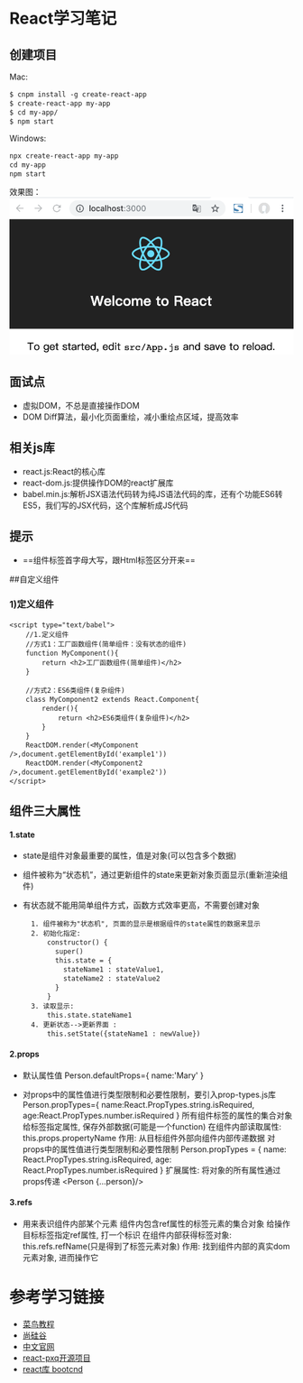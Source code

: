 # React学习笔记
## 创建项目
Mac:
```
$ cnpm install -g create-react-app
$ create-react-app my-app
$ cd my-app/
$ npm start
```
Windows:
```
npx create-react-app my-app
cd my-app
npm start
```

效果图：
![](效果图/1.png)

## 面试点
* 虚拟DOM，不总是直接操作DOM
* DOM Diff算法，最小化页面重绘，减小重绘点区域，提高效率

## 相关js库
* react.js:React的核心库
* react-dom.js:提供操作DOM的react扩展库
* babel.min.js:解析JSX语法代码转为纯JS语法代码的库，还有个功能ES6转ES5，我们写的JSX代码，这个库解析成JS代码

## 提示
* ==组件标签首字母大写，跟Html标签区分开来==

##自定义组件
### 1)定义组件
```
<script type="text/babel">
    //1.定义组件
    //方式1：工厂函数组件(简单组件：没有状态的组件)
    function MyComponent(){
        return <h2>工厂函数组件(简单组件)</h2>
    }

    //方式2：ES6类组件(复杂组件)
    class MyComponent2 extends React.Component{
        render(){
            return <h2>ES6类组件(复杂组件)</h2>
        }
    }
    ReactDOM.render(<MyComponent />,document.getElementById('example1'))
    ReactDOM.render(<MyComponent2 />,document.getElementById('example2'))
</script>
```

## 组件三大属性
#### 1.state
* state是组件对象最重要的属性，值是对象(可以包含多个数据)
* 组件被称为“状态机”，通过更新组件的state来更新对象页面显示(重新渲染组件)
* 有状态就不能用简单组件方式，函数方式效率更高，不需要创建对象

        1. 组件被称为"状态机", 页面的显示是根据组件的state属性的数据来显示
        2. 初始化指定:
            constructor() {
              super()
              this.state = {
                stateName1 : stateValue1,
                stateName2 : stateValue2
              }
            }
        3. 读取显示:
            this.state.stateName1
        4. 更新状态-->更新界面 :
            this.setState({stateName1 : newValue})
#### 2.props
* 默认属性值
Person.defaultProps={
	name:'Mary'
}

* 对props中的属性值进行类型限制和必要性限制，要引入prop-types.js库
Person.propTypes={
	name:React.PropTypes.string.isRequired,
    age:React.PropTypes.number.isRequired
}
        所有组件标签的属性的集合对象
        给标签指定属性, 保存外部数据(可能是一个function)
        在组件内部读取属性: this.props.propertyName
        作用: 从目标组件外部向组件内部传递数据
        对props中的属性值进行类型限制和必要性限制
            Person.propTypes = {
                name: React.PropTypes.string.isRequired,
                age: React.PropTypes.number.isRequired
            }
        扩展属性: 将对象的所有属性通过props传递
            <Person {...person}/>

#### 3.refs
* 用来表识组件内部某个元素
        组件内包含ref属性的标签元素的集合对象
        给操作目标标签指定ref属性, 打一个标识
        在组件内部获得标签对象: this.refs.refName(只是得到了标签元素对象)
        作用: 找到组件内部的真实dom元素对象, 进而操作它

# 参考学习链接
* [菜鸟教程](https://www.runoob.com/react/react-install.html)
* [尚硅谷](https://www.bilibili.com/video/av51174155?from=search&seid=15105180625631138353)
* [中文官网](https://zh-hans.reactjs.org/)
* [react-pxq开源项目](https://github.com/bailicangdu/react-pxq)
* [react库 bootcnd](https://www.bootcdn.cn/react/)

